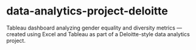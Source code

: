 # data-analytics-project-deloitte
Tableau dashboard analyzing gender equality and diversity metrics — created using Excel and Tableau as part of a Deloitte-style data analytics project.
